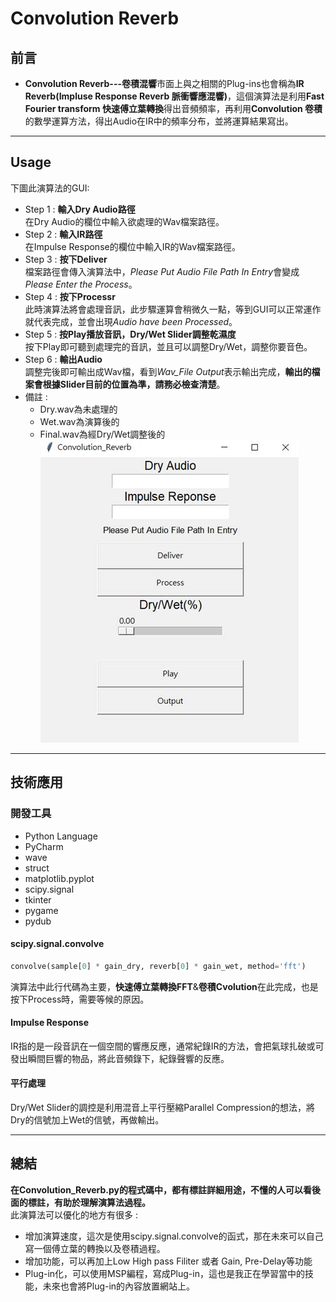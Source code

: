 # Convolution Reverb

## 前言  
* **Convolution Reverb---卷積混響**市面上與之相關的Plug-ins也會稱為**IR Reverb(Impluse Response Reverb 脈衝響應混響)**，這個演算法是利用**Fast Fourier transform 快速傅立葉轉換**得出音頻頻率，再利用**Convolution 卷積**的數學運算方法，得出Audio在IR中的頻率分布，並將運算結果寫出。
---
## Usage  
下圖此演算法的GUI: 
* Step 1 : **輸入Dry Audio路徑**  
在Dry Audio的欄位中輸入欲處理的Wav檔案路徑。  
* Step 2 : **輸入IR路徑**  
在Impulse Response的欄位中輸入IR的Wav檔案路徑。
* Step 3 : **按下Deliver**  
檔案路徑會傳入演算法中，*Please Put Audio File Path In Entry*會變成*Please Enter the Process*。
* Step 4 : **按下Processr**  
此時演算法將會處理音訊，此步驟運算會稍微久一點，等到GUI可以正常運作就代表完成，並會出現*Audio have been Processed*。
* Step 5 : **按Play播放音訊，Dry/Wet Slider調整乾濕度**  
按下Play即可聽到處理完的音訊，並且可以調整Dry/Wet，調整你要音色。
* Step 6 : **輸出Audio**  
調整完後即可輸出成Wav檔，看到*Wav_File Output*表示輸出完成，**輸出的檔案會根據Slider目前的位置為準，請務必檢查清楚**。  
* 備註 :  
    * Dry.wav為未處理的
    * Wet.wav為演算後的
    * Final.wav為經Dry/Wet調整後的  
![image](https://github.com/LILRAY0826/Convolution_Reverb/blob/main/Pic/GUI.jpg?raw=true)  

---  
## 技術應用
### 開發工具
* Python Language
*	PyCharm
*	wave
*	struct
*	matplotlib.pyplot
*	scipy.signal
*	tkinter
*	pygame
*	pydub
#### scipy.signal.convolve  
```python
convolve(sample[0] * gain_dry, reverb[0] * gain_wet, method='fft')  
```  
演算法中此行代碼為主要，**快速傅立葉轉換FFT**&**卷積Cvolution**在此完成，也是按下Process時，需要等候的原因。 
#### Impulse Response
IR指的是一段音訊在一個空間的響應反應，通常紀錄IR的方法，會把氣球扎破或可發出瞬間巨響的物品，將此音頻錄下，紀錄聲響的反應。
#### 平行處理
Dry/Wet Slider的調控是利用混音上平行壓縮Parallel Compression的想法，將Dry的信號加上Wet的信號，再做輸出。

---
## 總結  
**在Convolution_Reverb.py的程式碼中，都有標註詳細用途，不懂的人可以看後面的標註，有助於理解演算法過程。**  
此演算法可以優化的地方有很多 :
* 增加演算速度，這次是使用scipy.signal.convolve的函式，那在未來可以自己寫一個傅立葉的轉換以及卷積過程。
* 增加功能，可以再加上Low High pass Filiter 或者 Gain, Pre-Delay等功能
* Plug-in化，可以使用MSP編程，寫成Plug-in，這也是我正在學習當中的技能，未來也會將Plug-in的內容放置網站上。
